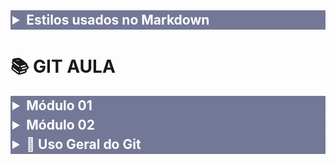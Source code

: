 <details>
<summary>Estilos usados no Markdown</summary>
<style>
  summary {
    font-size: 1.5em;
    font-weight: bold;
    background-color:rgba(59, 64, 109, 0.7);
    color: #fff;
    padding: 3px;
    border-radius: 1px;
  }
</style>
</details>

# 📚 GIT AULA

<details>
<summary>Módulo 01</summary>

## 📝 Aula 01 - Como Funciona o Git

Nesta aula, exploro o conceito de controle de versão com Git e GitHub. Destaco a importância de criar commits, branches e repositories. Comparo o Git ao Doctor Strange da Marvel, que manipula o tempo. Explico a necessidade de usar o Stage Area antes de fazer um commit. Destaco a diferença entre repositório local e remoto, enfatizando a importância de armazenar o código na nuvem, como no GitHub. Abordo a colaboração de equipes e os principais comandos do Git.

### Exemplos de Comandos

- `git init`: Inicializa um novo repositório Git.
- `git status`: Verifica o status das alterações.
- `git add <arquivo>`: Adiciona um arquivo ao stage area.
- `git commit -m "mensagem"`: Cria um commit com uma mensagem descritiva.
- `git push`: Envia alterações para um repositório remoto.

## 🛠️ Aula 02 - Comandos Básicos Para Repositório Local

Nesta aula vamos ver comandos fundamentais para trabalhar com um repositório local no Git. Comandos como git init para iniciar um repositório, git status para verificar alterações, git add para adicionar arquivos ao stage area, git commit para criar um ponto na história com uma mensagem e git log para visualizar todos os commits. Esses comandos são essenciais para gerenciar um repositório local no Git.

### Exemplos de Comandos

- `git init`
- `git status`
- `git add <arquivo>`
- `git commit -m "mensagem"`
- `git log`

## 🚀 Aula 03 - Iniciando Um Repositório Git

Nesta aula, iniciamos um repositório Git em um projeto, utilizando o comando `git init` no terminal. É importante saber navegar até a pasta do projeto usando o comando `cd` e verificar o caminho com `pwd`. Independentemente do sistema operacional, a navegação é essencial. Após executar o comando `git init`, o repositório Git é criado. O processo é simples e fundamental para gerenciar versões do projeto.

### Exemplos de Comandos

- `cd <caminho_do_projeto>`
- `pwd`
- `git init`

## 🗂️ Aula 04 - Adicionando Modificações ao Stage Area

O comando `git status` é essencial para verificar as alterações nos arquivos antes do commit. Utilize `git add` para adicionar arquivos ao StageArea e `git rm --cached` para remover. Com `git add .`, é possível adicionar todos os arquivos de uma pasta. Lembre-se de adicionar novamente os arquivos modificados ao StageArea antes de fazer o commit. Esses passos são fundamentais para o versionamento de arquivos no Git.

### Exemplos de Comandos

- `git status`
- `git add <arquivo>`
- `git rm --cached <arquivo>`
- `git add .`

## ✅ Aula 05 - Criando o Primeiro Commit

Nesta aula, aprendemos a criar o primeiro commit de um projeto no Git. Utilizamos o comando `git status` para verificar o estado do projeto e o `git restore` para restaurar um arquivo ao seu estado anterior. Ao adicionar e commitar as alterações, foi explicado o significado da mensagem gerada pelo Git. Finalizamos entendendo a importância de adicionar arquivos ao stage area antes de realizar um commit.

### Exemplos de Comandos

- `git status`
- `git add <arquivo>`
- `git commit -m "mensagem"`

## 🔄 Aula 06 - Alterando e Commitando

Nesta aula, aprendemos a fazer alterações em um arquivo, atualizar as mudanças e criar um novo commit no Git. Foi destacada a importância de entender o fluxo de trabalho, como adicionar arquivos modificados, criar commits com mensagens descritivas e gerenciar as alterações. O instrutor enfatizou que o Git rastreia automaticamente as modificações nos arquivos, facilitando o processo de versionamento. O controle de versão é essencial para gerenciar e acompanhar as alterações nos arquivos de um projeto.

### Exemplos de Comandos

- `git status`
- `git add <arquivo>`
- `git commit -m "mensagem"`

## 🔍 Aula 07 - Navegando Pelos Commits

Neste trecho, expliquei como navegar pelos commits usando o comando `git log` para visualizar a história do projeto. Demonstrei como voltar para um commit anterior usando `git checkout` e a importância de entender o identificador único de cada commit. Destaquei a possibilidade de criar uma nova branch para trazer modificações de volta ao fluxo de trabalho principal. Finalizei ressaltando a importância de revisitar versões anteriores dos arquivos para entender as mudanças e como retornar ao estado atual do projeto.

### Exemplos de Comandos

- `git log`
- `git checkout <commit_id>`

## ♻️ Aula 08 - Recuperando Um Arquivo Deletado

Neste trecho, expliquei como recuperar um arquivo deletado em um projeto usando o Git. Ao deletar um arquivo, o Git rastreia essa ação. Com o comando `git checkout`, é possível recuperar a versão anterior do arquivo. Se desejar remover o arquivo do "stage area", basta avisar ao Git. Após recuperar o arquivo, é possível criar um novo commit. O Git permite recuperar arquivos deletados com facilidade, desde que o rastreamento dos commits esteja sendo feito corretamente.

### Exemplos de Comandos

- `git rm <arquivo>`
- `git checkout -- <arquivo>`

</details>
<details>
<summary> Módulo 02 </summary>

## 🌐 Aula 01 - O Que É Github

O Github é uma plataforma online para hospedar códigos do Git, permitindo colaboração em projetos. É essencial para compartilhar e mostrar seu trabalho, além de facilitar a conexão entre desenvolvedores. Outras plataformas similares são GitLab e Bitbucket. Ao utilizar o Github, é possível trabalhar em equipe, acessar projetos de terceiros e construir um portfólio. Nas próximas aulas, aprenderemos a instalar, criar uma conta, e conectar projetos ao Github.

## 🆕 Aula 02 - Criando uma Conta no Github

Nesta aula, aprendemos a criar uma conta no GitHub. Foi demonstrado o processo de registro no site, incluindo a escolha de um e-mail, senha e nome de usuário. Também foi abordada a etapa de verificação de segurança com um quebra-cabeças. Após a confirmação por e-mail, foram feitas algumas configurações opcionais, como número de pessoas na equipe e status de estudante. Ao final, a conta foi criada com sucesso.

## ⚙️ Aula 03 - Configurando o Github

Nesta aula, aprendemos a configurar o perfil do GitHub, incluindo nome de usuário, biografia, empresa, localização, site e redes sociais. Recomenda-se adicionar uma foto de até 1MB. Organizar o perfil público é importante para que as pessoas possam conhecê-lo melhor. Essas são as configurações mínimas recomendadas para o GitHub.

## 🔗 Aula 04 - Conectando Repositório Local Com Repositório Remoto

Neste vídeo, aprendemos a conectar um repositório local com um repositório remoto no GitHub. É explicado como criar um novo repositório, a importância de deixá-lo público ou privado, a função do README, gitignore e licença, e como adicionar arquivos ao repositório remoto. São fornecidas instruções passo a passo para realizar essas ações, incluindo a criação de um README.md, o primeiro commit e o push para o repositório remoto. O processo é descrito de forma simples e direta, facilitando a conexão entre o repositório local e remoto.

### Exemplos de Comandos

- `git remote add origin <url_do_repositorio>`
- `git push -u origin master`

## 🔄 Aula 05 - Navegando Pelos Commits Através Da Interface Do Github

Neste vídeo, exploro como analisar os commits no GitHub, mostrando como verificar o histórico de commits, visualizar alterações de linhas, deletar e resgatar arquivos, e navegar entre diferentes momentos do projeto. Demonstro como usar a interface do GitHub para visualizar essas informações sem precisar digitar comandos no terminal, facilitando a navegação e compreensão do histórico do projeto. Também menciono a possibilidade de acessar diferentes branches e tags, além de mostrar como utilizar o comando `git checkout` por meio da interface do GitHub.

## ⬇️ Aula 06 - Comandos Para Atualizar e Enviar Atualizações Entre Repositórios Remoto e Local

O comando `git pull` é essencial para trazer modificações do repositório remoto para o local, evitando conflitos. O `git push` envia suas modificações locais para o repositório remoto. Gerenciar conflitos é possível com o Git. É importante puxar as modificações antes de enviar as suas. Esses comandos são fundamentais para colaboração em equipe.

### Exemplos de Comandos

- `git pull origin master`
- `git push origin master`

## 🔄 Aula 07 - Atualizando Modificações Entre Repositório Local e Remoto

Nesta aula, demonstro como atualizar e enviar alterações em um repositório compartilhado. Explico a importância do `git pull` para sincronizar as mudanças feitas por outros colaboradores antes de enviar as próprias alterações com `git push`. Destaco a necessidade de verificar possíveis erros após o `git pull` antes de realizar o `git push`. Mostrando na prática como adicionar, commitar e enviar arquivos para o repositório. É fundamental compreender a dinâmica entre `git pull` e `git push`.

### Exemplos de Comandos

- `git pull origin master`
- `git add <arquivo>`
- `git commit -m "mensagem"`
- `git push origin master`

## 📥 Aula 08 - Trazendo um Repositório Remoto para Minha Máquina

Nesta aula, aprendemos como clonar um projeto do GitHub para a nossa máquina local usando o comando `git clone`. Ao navegar até a pasta desejada no terminal e utilizar esse comando com o endereço do repositório, conseguimos trazer todos os arquivos para a nossa máquina. Mesmo que o nome da pasta local seja diferente do nome do repositório no GitHub, isso não afeta o desenvolvimento. Com isso, podemos continuar trabalhando no projeto localmente sem problemas.

### Exemplos de Comandos

- `cd <caminho_desejado>`
- `git clone <url_do_repositorio>`

## 🌟 Aula 09 - Utilizando o Github como um controle de versão completo

Nesta aula, demonstro como usar o GitHub para fazer alterações no projeto sem precisar do terminal. Acesse `github.dev`, edite arquivos, faça commits e push diretamente no navegador. Utilize o editor semelhante ao VS Code para gerenciar versões. Aprenda a deletar arquivos permanentemente e a descartar alterações. Visualize e gerencie commits feitos. A evolução da tecnologia traz soluções práticas. Estude e se especialize para acompanhar as novidades e melhorar suas habilidades de programação.

### Exemplos de Comandos

- `edit file on GitHub.dev`
- `git commit -m "mensagem"`
- `git push`

</details>
<details>
<summary>📜 Uso Geral do Git</summary>

```bash
usage: git [-v | --version] [-h | --help] [-C <path>] [-c <name>=<value>]
           [--exec-path[=<path>]] [--html-path] [--man-path] [--info-path]
           [-p | --paginate | -P | --no-pager] [--no-replace-objects] [--no-lazy-fetch]
           [--no-optional-locks] [--no-advice] [--bare] [--git-dir=<path>]
           [--work-tree=<path>] [--namespace=<name>] [--config-env=<name>=<envvar>]
           <command> [<args>]
```

### Comandos Comuns do Git

Estes são comandos comuns do Git usados em várias situações:

#### Iniciar uma Área de Trabalho (ver também: git help tutorial)

- **clone**: Clona um repositório em um novo diretório
- **init**: Cria um repositório Git vazio ou reinicializa um existente

#### Trabalhar na Mudança Atual (ver também: git help everyday)

- **add**: Adiciona o conteúdo do arquivo ao índice
- **mv**: Move ou renomeia um arquivo, diretório ou symlink
- **restore**: Restaura arquivos da árvore de trabalho
- **rm**: Remove arquivos da árvore de trabalho e do índice

#### Examinar o Histórico e o Estado (ver também: git help revisions)

- **bisect**: Usa pesquisa binária para encontrar o commit que introduziu um bug
- **diff**: Mostra as alterações entre commits, commit e árvore de trabalho, etc.
- **grep**: Imprime linhas que correspondem a um padrão
- **log**: Mostra logs de commits
- **show**: Mostra vários tipos de objetos
- **status**: Mostra o status da árvore de trabalho

#### Expandir, Marcar e Ajustar seu Histórico Comum

- **backfill**: Baixa objetos ausentes em um clone parcial
- **branch**: Lista, cria ou exclui branches
- **commit**: Registra alterações no repositório
- **merge**: Junta duas ou mais histórias de desenvolvimento
- **rebase**: Reaplica commits no topo de outra ponta base
- **reset**: Redefine o HEAD atual para o estado especificado
- **switch**: Troca de branches
- **tag**: Cria, lista, exclui ou verifica um objeto de tag assinado com GPG

#### Colaborar (ver também: git help workflows)

- **fetch**: Baixa objetos e refs de outro repositório
- **pull**: Busca e integra com outro repositório ou branch local
- **push**: Atualiza refs remotas junto com objetos associados

'git help -a' e 'git help -g' listam subcomandos disponíveis e alguns guias de conceitos. Veja 'git help <command>' ou 'git help <concept>' para ler sobre um subcomando ou conceito específico. Veja 'git help git' para uma visão geral do sistema.

</details>
